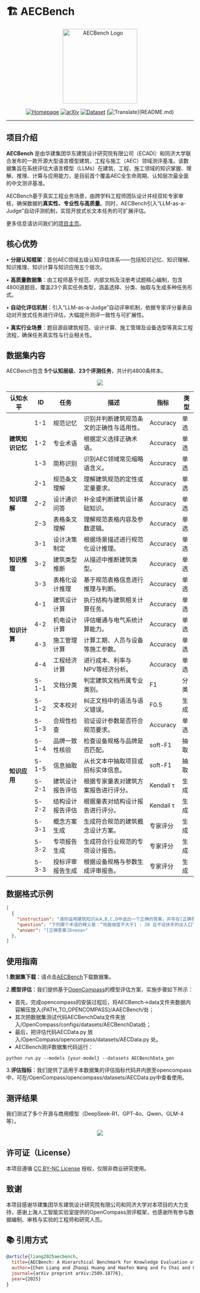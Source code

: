 

# 🏗️ AECBench 



<p align="center">
  <img src="./assets/logo.png" alt="AECBench Logo" width="200">
</p>

<div align="center">

[![Homepage](https://img.shields.io/badge/项目主页-GitHub-blue)](https://archiai-lab.github.io/AECBench.github.io/)  [![arXiv](https://img.shields.io/badge/arXiv-2509.18776-b31b1b.svg)](https://arxiv.org/pdf/2509.18776)   [![Dataset](https://img.shields.io/badge/数据集-HuggingFace-yellow)]([huggingface-link](https://huggingface.co/datasets/jackluoluo/AECBench))  [![Translate](https://img.shields.io/badge/语言-切换英文-green?)](README.md)
</div>

---

## 项目介绍

**AECBench** 是由华建集团华东建筑设计研究院有限公司（ECADI）和同济大学联合发布的一款开源大型语言模型建筑、工程与施工（AEC）领域测评基准。该数据集旨在系统评估大语言模型（LLMs）在建筑、工程、施工领域的知识掌握、理解、推理、计算与应用能力，是目前首个覆盖AEC全生命周期、认知层次最全面的中文测评基准。

AECBench基于真实工程业务场景，由跨学科工程师团队设计并经双轮专家审核，确保数据的**真实性、专业性与高质量**。同时，AECBench引入“LLM-as-a-Judge”自动评测机制，实现开放式长文本任务的可扩展评估。

更多信息请访问我们的<a href="https://archiai-lab.github.io/AECBench.github.io/" style="text-decoration: underline;">项目主页</a>。


## 核心优势

• **分层认知框架**：首创AEC领域五级认知评估体系——包括知识记忆、知识理解、知识推理、知识计算与知识应用五个层次。

• **高质量数据集**：由工程师基于规范、内部文档及注册考试题精心编制，包含4800道题目，覆盖23个真实任务类型，涵盖选择、分类、抽取与生成多种任务形式。

• **自动化评估机制**：引入“LLM-as-a-Judge”自动评审机制，依据专家评分量表自动对开放式任务进行评估，大幅提升测评一致性与可扩展性。

• **真实行业场景**：题目源自建筑规范、设计计算、施工管理及设备选型等真实工程流程，确保任务真实性与行业相关性。

## 数据集内容

AECBench包含 **5个认知层级**、**23个评测任务**，共计约4800条样本。

<div align = center>
    <img src = './assets/dataset_diagram.png'>
</div>

<table class="tg">
<thead>
  <tr>
    <th class="tg-0pky">认知水平</th>
    <th class="tg-0pky">ID</th>
    <th class="tg-0pky">任务</th>
    <th class="tg-0pky">描述</th>
    <th class="tg-0pky">指标</th>
    <th class="tg-0pky">类型</th>
  </tr>
</thead>
<tbody>
  <tr>
    <td class="tg-lboi" rowspan="3"><b>建筑知识记忆</b></td>
    <td class="tg-qdov">1-1</td>
    <td class="tg-qdov">规范记忆</td>
    <td class="tg-qdov">识别并判断建筑规范条文的正确性与适用性。</td>
    <td class="tg-qdov">Accuracy</td>
    <td class="tg-qdov">单选</td>
  </tr>
  <tr>
    <td class="tg-0pky">1-2</td>
    <td class="tg-qdov">专业术语</td>
    <td class="tg-qdov">根据定义选择正确术语。</td>
    <td class="tg-0pky">Accuracy</td>
    <td class="tg-0pky">单选</td>
  </tr>
  <tr>
    <td class="tg-0pky">1-3</td>
    <td class="tg-qdov">简称识别</td>
    <td class="tg-qdov">识别AEC领域常见缩略语含义。</td>
    <td class="tg-0pky">Accuracy</td>
    <td class="tg-0pky">单选</td>
  </tr>

  <tr>
    <td class="tg-lboi" rowspan="3"><b>知识理解</b></td>
    <td class="tg-0pky">2-1</td>
    <td class="tg-0pky">规范条文理解</td>
    <td class="tg-qdov">理解建筑规范的定性或定量要求。</td>
    <td class="tg-0pky">Accuracy</td>
    <td class="tg-0pky">单选</td>
  </tr>
  <tr>
    <td class="tg-0pky">2-2</td>
    <td class="tg-qdov">设计通识问答</td>
    <td class="tg-qdov">补全或判断建筑设计基础知识。</td>
    <td class="tg-0pky">Accuracy</td>
    <td class="tg-0pky">单选</td>
  </tr>
  <tr>
    <td class="tg-0pky">2-3</td>
    <td class="tg-qdov">表格条文理解</td>
    <td class="tg-qdov">理解规范表格内容及参数逻辑。</td>
    <td class="tg-0pky">Accuracy</td>
    <td class="tg-0pky">单选</td>
  </tr>

  <tr>
    <td class="tg-lboi" rowspan="3"><b>知识推理</b></td>
    <td class="tg-0pky">3-1</td>
    <td class="tg-qdov">设计决策制定</td>
    <td class="tg-qdov">根据场景描述进行规范化设计推理。</td>
    <td class="tg-0pky">Accuracy</td>
    <td class="tg-0pky">单选</td>
  </tr>
  <tr>
    <td class="tg-0pky">3-2</td>
    <td class="tg-qdov">建筑类型推断</td>
    <td class="tg-qdov">从描述中推断建筑类型。</td>
    <td class="tg-0pky">Accuracy</td>
    <td class="tg-0pky">单选</td>
  </tr>
  <tr>
    <td class="tg-0pky">3-3</td>
    <td class="tg-qdov">表格化设计推理</td>
    <td class="tg-qdov">基于规范表格信息进行推理与判断。</td>
    <td class="tg-0pky">Accuracy</td>
    <td class="tg-0pky">单选</td>
  </tr>

  <tr>
    <td class="tg-lboi" rowspan="4"><b>知识计算</b></td>
    <td class="tg-0pky">4-1</td>
    <td class="tg-qdov">建筑设计计算</td>
    <td class="tg-qdov">执行结构与建筑相关计算任务。</td>
    <td class="tg-0pky">Accuracy</td>
    <td class="tg-0pky">单选</td>
  </tr>
  <tr>
    <td class="tg-0pky">4-2</td>
    <td class="tg-qdov">机电设计计算</td>
    <td class="tg-qdov">评估暖通与电气系统计算能力。</td>
    <td class="tg-0pky">Accuracy</td>
    <td class="tg-0pky">单选</td>
  </tr>
  <tr>
    <td class="tg-0pky">4-3</td>
    <td class="tg-qdov">施工管理计算</td>
    <td class="tg-qdov">计算工期、人员与设备等施工参数。</td>
    <td class="tg-0pky">Accuracy</td>
    <td class="tg-0pky">单选</td>
  </tr>
  <tr>
    <td class="tg-0pky">4-4</td>
    <td class="tg-qdov">工程经济计算</td>
    <td class="tg-qdov">进行成本、利率与NPV等经济分析。</td>
    <td class="tg-0pky">Accuracy</td>
    <td class="tg-0pky">单选</td>
  </tr>

  <tr>
    <td class="tg-lboi" rowspan="10"><b>知识应用</b></td>
    <td class="tg-0pky">5-1-1</td>
    <td class="tg-qdov">文档分类</td>
    <td class="tg-qdov">判定建筑文档所属专业类别。</td>
    <td class="tg-0pky">F1</td>
    <td class="tg-0pky">分类</td>
  </tr>
  <tr>
    <td class="tg-0pky">5-1-2</td>
    <td class="tg-qdov">文本校对</td>
    <td class="tg-qdov">纠正文档中的语法与语义错误。</td>
    <td class="tg-0pky">F0.5</td>
    <td class="tg-0pky">生成</td>
  </tr>
  <tr>
    <td class="tg-0pky">5-1-3</td>
    <td class="tg-qdov">合规性检查</td>
    <td class="tg-qdov">验证设计参数是否符合规范要求。</td>
    <td class="tg-0pky">Accuracy</td>
    <td class="tg-0pky">单选</td>
  </tr>
  <tr>
    <td class="tg-0pky">5-1-4</td>
    <td class="tg-qdov">品牌一致性核验</td>
    <td class="tg-qdov">检查设备规格与品牌是否匹配。</td>
    <td class="tg-0pky">soft-F1</td>
    <td class="tg-0pky">抽取</td>
  </tr>
  <tr>
    <td class="tg-0pky">5-1-5</td>
    <td class="tg-qdov">信息抽取</td>
    <td class="tg-qdov">从长文本中抽取项目或招标实体信息。</td>
    <td class="tg-0pky">soft-F1</td>
    <td class="tg-0pky">抽取</td>
  </tr>
  <tr>
    <td class="tg-0pky">5-2-1</td>
    <td class="tg-qdov">建筑设计报告评估</td>
    <td class="tg-qdov">根据专家量表对建筑方案报告进行评分。</td>
    <td class="tg-0pky">Kendall τ</td>
    <td class="tg-0pky">生成</td>
  </tr>
  <tr>
    <td class="tg-0pky">5-2-2</td>
    <td class="tg-qdov">结构设计报告评估</td>
    <td class="tg-qdov">根据量表对结构设计报告进行评分。</td>
    <td class="tg-0pky">Kendall τ</td>
    <td class="tg-0pky">生成</td>
  </tr>
  <tr>
    <td class="tg-0pky">5-3-1</td>
    <td class="tg-qdov">概念方案生成</td>
    <td class="tg-qdov">生成符合规范的建筑概念设计方案。</td>
    <td class="tg-0pky">专家评分</td>
    <td class="tg-0pky">生成</td>
  </tr>
  <tr>
    <td class="tg-0pky">5-3-2</td>
    <td class="tg-qdov">专项报告生成</td>
    <td class="tg-qdov">生成符合行业规范的专项设计报告。</td>
    <td class="tg-0pky">专家评分</td>
    <td class="tg-0pky">生成</td>
  </tr>
  <tr>
    <td class="tg-0lax">5-3-3</td>
    <td class="tg-0lax">投标评审报告生成</td>
    <td class="tg-qdov">根据设备规格与参数生成评审报告。</td>
    <td class="tg-0lax">专家评分</td>
    <td class="tg-0lax">生成</td>
  </tr>
</tbody>
</table>


## 数据格式示例

```json
[
  {
    "instruction": "请你运用建筑知识从A,B,C,D中选出一个正确的答案，并写在[正确答案]和<eoa>之间。例如[正确答案]A<eoa>。请你严格按照这个格式回答。\n请你回答：",
    "question": "下列哪个术语的释义是：“地面坡度不大于1 : 20 且不设扶手的出入口”？\nA.渐变坡道\nB.坡道出入口\nC.无障碍通道\nD.平坡出入口\n\n",
    "answer": "[正确答案]D<eoa>"
  },
]
```

## 使用指南
1.**数据集下载**：请点击[AECBench](https://github.com/ArchiAI-LAB/AECBench)下载数据集。

2.**模型评估**：我们提供基于[OpenCompass](https://github.com/jack-luoluo/AECBench)的模型评估方案，实施步骤如下所示：
 - 首先，完成opencompass的安装过程后，将AECBench->data文件夹数据内容解压放入{PATH_TO_OPENCOMPASS}/AAECBench/处；
 - 其次把数据集测试代码AECBenchData文件夹放入/OpenCompass/configs/datasets/AECBenchData处；
 - 最后，把评估代码AECData.py 放入/OpenCompass/opencompass/datasets/AECData.py 处。
 - AECBench测评数据集代码运行：
```
python run.py --models {your-model} --datasets AECBenchData_gen
```

3.**评估指标**：我们提供了适用于本数据集的评估指标代码并内嵌至opencompass中，可在/OpenCompass/opencompass/datasets/AECData.py中查看使用。


## 测评结果

我们测试了多个开源与商用模型（DeepSeek-R1、GPT-4o、Qwen、GLM-4等）。 

<div align = center>
    <img src = './assets/evaluation_res_AECBench.png'>
</div>

## 许可证（License）

本项目遵循 [CC BY-NC License](LICENSE) 授权，仅限非商业研究使用。


## 致谢

本项目感谢华建集团华东建筑设计研究院有限公司和同济大学对本项目的大力支持，感谢上海人工智能实验室提供的OpenCompass测评框架，也感谢所有参与数据编制、审核与实验的工程师和研究人员。


## 📚 引用方式

```bibtex
@article{liang2025aecbench,
  title={AECBench: A Hierarchical Benchmark for Knowledge Evaluation of Large Language Models in the AEC Field},
  author={Chen Liang and Zhaoqi Huang and Haofen Wang and Fu Chai and Chunying Yu and Huanhuan Wei and Zhengjie Liu and Yanpeng Li and Hongjun Wang and Ruifeng Luo and Xianzhong Zhao},
  journal={arXiv preprint arXiv:2509.18776},
  year={2025}
}
```

